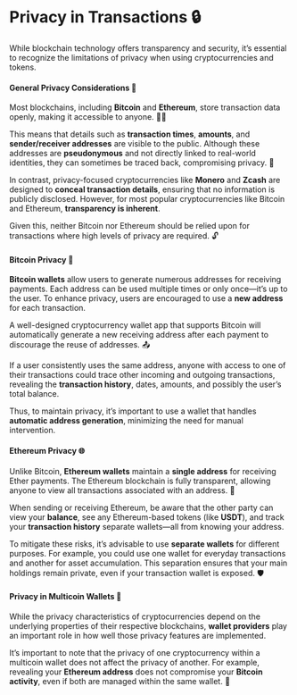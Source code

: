 # Privacy in Transactions 🔒

While blockchain technology offers transparency and security, it’s essential to recognize the limitations of privacy when using cryptocurrencies and tokens.

#### General Privacy Considerations 🤔
Most blockchains, including **Bitcoin** and **Ethereum**, store transaction data openly, making it accessible to anyone. 🕵️‍♂️

This means that details such as **transaction times**, **amounts**, and **sender/receiver addresses** are visible to the public. Although these addresses are **pseudonymous** and not directly linked to real-world identities, they can sometimes be traced back, compromising privacy. 🚨

In contrast, privacy-focused cryptocurrencies like **Monero** and **Zcash** are designed to **conceal transaction details**, ensuring that no information is publicly disclosed. However, for most popular cryptocurrencies like Bitcoin and Ethereum, **transparency is inherent**.

Given this, neither Bitcoin nor Ethereum should be relied upon for transactions where high levels of privacy are required. 🔓

#### Bitcoin Privacy 💼

**Bitcoin wallets** allow users to generate numerous addresses for receiving payments. Each address can be used multiple times or only once—it’s up to the user. To enhance privacy, users are encouraged to use a **new address** for each transaction.

A well-designed cryptocurrency wallet app that supports Bitcoin will automatically generate a new receiving address after each payment to discourage the reuse of addresses. 📤

If a user consistently uses the same address, anyone with access to one of their transactions could trace other incoming and outgoing transactions, revealing the **transaction history**, dates, amounts, and possibly the user’s total balance.

Thus, to maintain privacy, it’s important to use a wallet that handles **automatic address generation**, minimizing the need for manual intervention.

#### Ethereum Privacy 🌐

Unlike Bitcoin, **Ethereum wallets** maintain a **single address** for receiving Ether payments. The Ethereum blockchain is fully transparent, allowing anyone to view all transactions associated with an address. 📝

When sending or receiving Ethereum, be aware that the other party can view your **balance**, see any Ethereum-based tokens (like **USDT**), and track your **transaction history** separate wallets—all from knowing your address.

To mitigate these risks, it’s advisable to use **separate wallets** for different purposes. For example, you could use one wallet for everyday transactions and another for asset accumulation. This separation ensures that your main holdings remain private, even if your transaction wallet is exposed. 🛡️

#### Privacy in Multicoin Wallets 🔗

While the privacy characteristics of cryptocurrencies depend on the underlying properties of their respective blockchains, **wallet providers** play an important role in how well those privacy features are implemented.

It’s important to note that the privacy of one cryptocurrency within a multicoin wallet does not affect the privacy of another. For example, revealing your **Ethereum address** does not compromise your **Bitcoin activity**, even if both are managed within the same wallet. 🔐